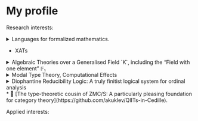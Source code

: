 My profile
==========

Research interests:
<details>
  <summary>Languages for formalized mathematics.</summary>
  Requirements:
  1. Nice handling of constructive Concrete Mathematics, Real Analysis, Basic Linear, Commutative and Universal Algebra, (non-higher) Category Theory
  2. Support LEM and set-level AC as modalities. Ideally, also weaker forms of AC, nameley Dependent Choice and Ultrafilter Lemma.
  3. (ideally) Eat itself (“The Gentle Art of Levitation” kind) and support Higher Category Theory
 
  Technically, (1) requires:
  1. Enough Univalent Universes and QIITs, in particular:
     * Unordered collections (unordered tuples, lists, finite sets, etc.)
     * Cauchy Reals and Partiality Monad
     * FOLDS-models satisfying higher structure identity principle
  2. Have or fake subset types, support algebraic ornaments with implicit conversions
  3. Have proper “large” categories and ZMC/S-style handling of smallness, enough commulativity to prove a nice version of Yoneda
  
  We don't know yet, how to implement (3), but having enough quotient-inductive-inductive-recursive types to have initial algebras for all XATs is certainly a start. Perhaps having Equaliser Coinductive Types (dual of QITs) containing a form of strict equality in disguise, should be enough to define higher functors.
</details>

- XATs

<details>
  <summary>Algebraic Theories over a Generalised Field `K`, including the “Field with one element” 𝔽₁</summary>
  
Develop a syntactic formalism and a doctrine implementing semantics for Algebraic Theories over a Generalized Field `K`. [In the case of 𝔽₁, the logic of joinable partial computations should emerge.](https://github.com/akuklev/algebraic-theories/blob/master/K-algebraic-theories.md), Hopf Algebras reduce to Groups etc. For complex disk, the theories relevant to quantum measurement and entanglement might probably emerge.
</details>

<details>
  <summary> Modal Type Theory, Computational Effects</summary>
  
    * Adjoint Logics to encompass concurrency (typed actor model)
    * Linear Type Theory (Spectra, Quantum Computing)
    * Typed quantum actor model?
    * Algebraic effects as finitely-presented monads: free monads modulo “relations” in form of a related Dijkstra monad
    * Algebraic coeffects: as protocols of communication to indeterministic objects with incapsulated mutable state
</details>

<details>
  <summary>Diophantine Reducibility Logic: A truly finitist logical system for ordinal analysis</summary>
  
    * Elaborate on duality between rapidly-growing “Nat -> Nat” functions and natural ordinal notation systems (a form of inductive types), provide a straightforward way to encode both by a diaphantine equation: equation has solution for arbitrary `x` ⇔ “the relational description does indeed define a total rapidly-growing function” ⇔ “transfinite induction up to `θ` always terminates”.  
    * A finitist logical system for ordinal analysis (where complex cut elimination proofs can be carried out) implemented as extrinsic type system for diophantine equations. No unconditionally true judgements beyond ω², conditional judgements of the form “well-founded induction up to `θ` proves consistency of logical system `Ξ`” with meaning explanation “totality of a relationally-described rapidly-growing function for arguments up to `n` implies cut-elimination for Ξ-sentences with length up to `n`”. Ideally a self-verifying theory.
</details>
   * 🔭 [The type-theoretic cousin of ZMC/S: A particularly pleasing foundation for category theory](https://github.com/akuklev/QIITs-in-Cedille).

Applied interests:
<!--
- 👯 I’m looking to collaborate on ...
- 🤔 I’m looking for help with ...

-->
